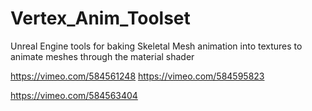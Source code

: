# Vertex_Anim_Toolset
Unreal Engine tools for baking Skeletal Mesh animation into textures to animate meshes through the material shader

https://vimeo.com/584561248
https://vimeo.com/584595823

https://vimeo.com/584563404
